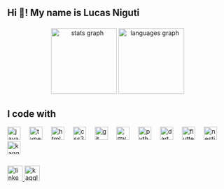 <h2 align="left">Hi 👋! My name is Lucas Niguti</h2>

###

<div align="center">
  <img src="https://github-readme-stats.vercel.app/api?username=Niguty&hide_title=false&hide_rank=false&show_icons=true&include_all_commits=true&count_private=true&disable_animations=false&theme=gotham&locale=en&hide_border=false" height="150" alt="stats graph" />
  <img src="https://github-readme-stats.vercel.app/api/top-langs/?username=Niguty&layout=compact&langs_count=7&theme=gotham" height="150" alt="languages graph" />
</div>

<h2 align="left">I code with</h2>

<div align="left">
  <img src="https://cdn.jsdelivr.net/gh/devicons/devicon/icons/javascript/javascript-original.svg" height="30" alt="javascript logo"  />
  <img width="12" />
  <img src="https://cdn.jsdelivr.net/gh/devicons/devicon/icons/typescript/typescript-original.svg" height="30" alt="typescript logo"  />
  <img width="12" />
  <img src="https://cdn.jsdelivr.net/gh/devicons/devicon/icons/html5/html5-original.svg" height="30" alt="html5 logo"  />
  <img width="12" />
  <img src="https://cdn.jsdelivr.net/gh/devicons/devicon/icons/css3/css3-original.svg" height="30" alt="css3 logo"  />
  <img width="12" />
  <img src="https://icongr.am/devicon/git-original.svg?size=128&color=currentColor" height="30" alt="git logo" />
  <img width="12" />
  <img src="https://icongr.am/devicon/mysql-original-wordmark.svg?size=128&color=currentColor" height="30" alt="mysql logo" />
  <img width="12" />
  <img src="https://icongr.am/devicon/python-original.svg?size=128&color=currentColor" height="30" alt="python logo" />
  <img width="12" />
  <img src="https://cdn.jsdelivr.net/gh/devicons/devicon@latest/icons/dart/dart-plain.svg" height="30" alt="dart logo" />
  <img width="12" />
  <img src="https://cdn.jsdelivr.net/gh/devicons/devicon@latest/icons/flutter/flutter-original.svg" height="30" alt="flutter logo" />
  <img width="12" />
  <img src="https://cdn.jsdelivr.net/gh/devicons/devicon@latest/icons/nestjs/nestjs-original.svg" height="30" alt="nestjs logo" />
  <img width="12" />
  <img src="https://cdn.jsdelivr.net/gh/devicons/devicon@latest/icons/kaggle/kaggle-original-wordmark.svg" height="30" alt="kaggle logo" />
  <img width="12" />
</div>

###

<div align="left">
  <a href="https://www.linkedin.com/in/lucas-niguti-1401b8280/">
    <img src="https://img.shields.io/static/v1?message=LinkedIn&logo=linkedin&label=&color=0077B5&logoColor=white&style=for-the-badge" height="35" alt="linkedin logo" />
  </a>
  <a href="https://www.kaggle.com/lucasnigutids" target="_blank">
    <img src="https://img.shields.io/static/v1?message=Kaggle&logo=kaggle&label=&color=20BEFF&logoColor=white&style=for-the-badge" height="35" alt="kaggle logo" />
  </a>
</div>

